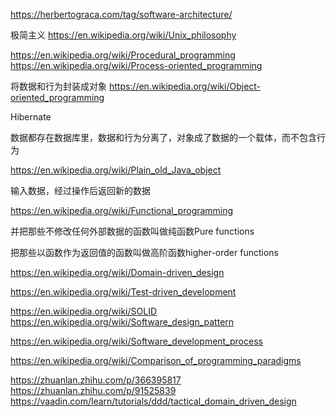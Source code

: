 
https://herbertograca.com/tag/software-architecture/

极简主义
https://en.wikipedia.org/wiki/Unix_philosophy

https://en.wikipedia.org/wiki/Procedural_programming
https://en.wikipedia.org/wiki/Process-oriented_programming

将数据和行为封装成对象
https://en.wikipedia.org/wiki/Object-oriented_programming

Hibernate

数据都存在数据库里，数据和行为分离了，对象成了数据的一个载体，而不包含行为

https://en.wikipedia.org/wiki/Plain_old_Java_object

输入数据，经过操作后返回新的数据

https://en.wikipedia.org/wiki/Functional_programming

并把那些不修改任何外部数据的函数叫做纯函数Pure functions

把那些以函数作为返回值的函数叫做高阶函数higher-order functions

https://en.wikipedia.org/wiki/Domain-driven_design

https://en.wikipedia.org/wiki/Test-driven_development


https://en.wikipedia.org/wiki/SOLID
https://en.wikipedia.org/wiki/Software_design_pattern


https://en.wikipedia.org/wiki/Software_development_process

https://en.wikipedia.org/wiki/Comparison_of_programming_paradigms

https://zhuanlan.zhihu.com/p/366395817
https://zhuanlan.zhihu.com/p/91525839
https://vaadin.com/learn/tutorials/ddd/tactical_domain_driven_design
